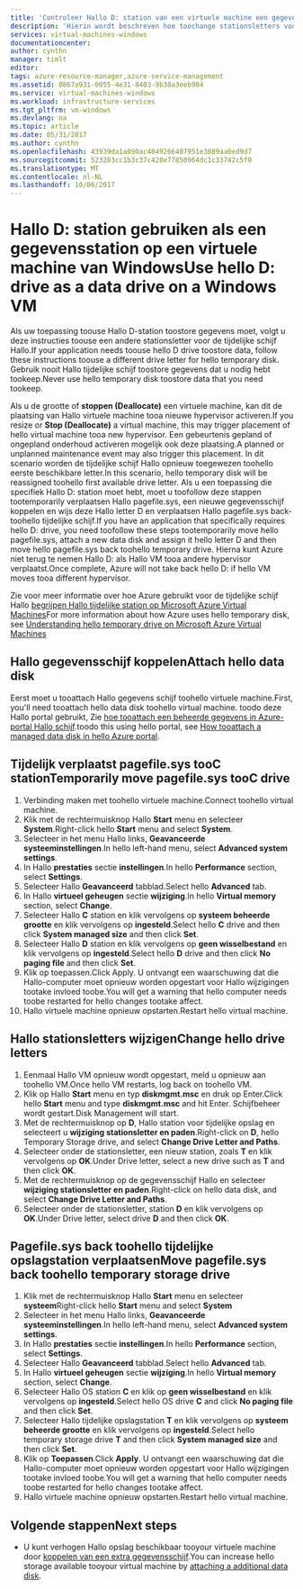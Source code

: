 ```yaml
---
title: 'Controleer Hallo D: station van een virtuele machine een gegevensschijf | Microsoft Docs'
description: 'Hierin wordt beschreven hoe toochange stationsletters voor een Windows-VM zodat u Hallo D: station als een gegevensstation gebruiken kunt.'
services: virtual-machines-windows
documentationcenter: 
author: cynthn
manager: timlt
editor: 
tags: azure-resource-manager,azure-service-management
ms.assetid: 0867a931-0055-4e31-8403-9b38a3eeb904
ms.service: virtual-machines-windows
ms.workload: infrastructure-services
ms.tgt_pltfrm: vm-windows
ms.devlang: na
ms.topic: article
ms.date: 05/31/2017
ms.author: cynthn
ms.openlocfilehash: 43939da1a890ac4049266487951e3889aa0ed9d7
ms.sourcegitcommit: 523283cc1b3c37c428e77850964dc1c33742c5f0
ms.translationtype: MT
ms.contentlocale: nl-NL
ms.lasthandoff: 10/06/2017
---
```

# <a name="use-hello-d-drive-as-a-data-drive-on-a-windows-vm"></a><span data-ttu-id="65116-103">Hallo D: station gebruiken als een gegevensstation op een virtuele machine van Windows</span><span class="sxs-lookup"><span data-stu-id="65116-103">Use hello D: drive as a data drive on a Windows VM</span></span>
<span data-ttu-id="65116-104">Als uw toepassing toouse Hallo D-station toostore gegevens moet, volgt u deze instructies toouse een andere stationsletter voor de tijdelijke schijf Hallo.</span><span class="sxs-lookup"><span data-stu-id="65116-104">If your application needs toouse hello D drive toostore data, follow these instructions toouse a different drive letter for hello temporary disk.</span></span> <span data-ttu-id="65116-105">Gebruik nooit Hallo tijdelijke schijf toostore gegevens dat u nodig hebt tookeep.</span><span class="sxs-lookup"><span data-stu-id="65116-105">Never use hello temporary disk toostore data that you need tookeep.</span></span>

<span data-ttu-id="65116-106">Als u de grootte of **stoppen (Deallocate)** een virtuele machine, kan dit de plaatsing van Hallo virtuele machine tooa nieuwe hypervisor activeren.</span><span class="sxs-lookup"><span data-stu-id="65116-106">If you resize or **Stop (Deallocate)** a virtual machine, this may trigger placement of hello virtual machine tooa new hypervisor.</span></span> <span data-ttu-id="65116-107">Een gebeurtenis gepland of ongepland onderhoud activeren mogelijk ook deze plaatsing.</span><span class="sxs-lookup"><span data-stu-id="65116-107">A planned or unplanned maintenance event may also trigger this placement.</span></span> <span data-ttu-id="65116-108">In dit scenario worden de tijdelijke schijf Hallo opnieuw toegewezen toohello eerste beschikbare letter.</span><span class="sxs-lookup"><span data-stu-id="65116-108">In this scenario, hello temporary disk will be reassigned toohello first available drive letter.</span></span> <span data-ttu-id="65116-109">Als u een toepassing die specifiek Hallo D: station moet hebt, moet u toofollow deze stappen tootemporarily verplaatsen Hallo pagefile.sys, een nieuwe gegevensschijf koppelen en wijs deze Hallo letter D en verplaatsen Hallo pagefile.sys back-toohello tijdelijke schijf.</span><span class="sxs-lookup"><span data-stu-id="65116-109">If you have an application that specifically requires hello D: drive, you need toofollow these steps tootemporarily move hello pagefile.sys, attach a new data disk and assign it hello letter D and then move hello pagefile.sys back toohello temporary drive.</span></span> <span data-ttu-id="65116-110">Hierna kunt Azure niet terug te nemen Hallo D: als Hallo VM tooa andere hypervisor verplaatst.</span><span class="sxs-lookup"><span data-stu-id="65116-110">Once complete, Azure will not take back hello D: if hello VM moves tooa different hypervisor.</span></span>

<span data-ttu-id="65116-111">Zie voor meer informatie over hoe Azure gebruikt voor de tijdelijke schijf Hallo [begrijpen Hallo tijdelijke station op Microsoft Azure Virtual Machines](https://blogs.msdn.microsoft.com/mast/2013/12/06/understanding-the-temporary-drive-on-windows-azure-virtual-machines/)</span><span class="sxs-lookup"><span data-stu-id="65116-111">For more information about how Azure uses hello temporary disk, see [Understanding hello temporary drive on Microsoft Azure Virtual Machines](https://blogs.msdn.microsoft.com/mast/2013/12/06/understanding-the-temporary-drive-on-windows-azure-virtual-machines/)</span></span>

## <a name="attach-hello-data-disk"></a><span data-ttu-id="65116-112">Hallo gegevensschijf koppelen</span><span class="sxs-lookup"><span data-stu-id="65116-112">Attach hello data disk</span></span>
<span data-ttu-id="65116-113">Eerst moet u tooattach Hallo gegevens schijf toohello virtuele machine.</span><span class="sxs-lookup"><span data-stu-id="65116-113">First, you'll need tooattach hello data disk toohello virtual machine.</span></span> <span data-ttu-id="65116-114">toodo deze Hallo portal gebruikt, Zie [hoe tooattach een beheerde gegevens in Azure-portal Hallo schijf](attach-managed-disk-portal.md).</span><span class="sxs-lookup"><span data-stu-id="65116-114">toodo this using hello portal, see [How tooattach a managed data disk in hello Azure portal](attach-managed-disk-portal.md).</span></span>

## <a name="temporarily-move-pagefilesys-tooc-drive"></a><span data-ttu-id="65116-115">Tijdelijk verplaatst pagefile.sys tooC station</span><span class="sxs-lookup"><span data-stu-id="65116-115">Temporarily move pagefile.sys tooC drive</span></span>
1. <span data-ttu-id="65116-116">Verbinding maken met toohello virtuele machine.</span><span class="sxs-lookup"><span data-stu-id="65116-116">Connect toohello virtual machine.</span></span> 
2. <span data-ttu-id="65116-117">Klik met de rechtermuisknop Hallo **Start** menu en selecteer **System**.</span><span class="sxs-lookup"><span data-stu-id="65116-117">Right-click hello **Start** menu and select **System**.</span></span>
3. <span data-ttu-id="65116-118">Selecteer in het menu Hallo links, **Geavanceerde systeeminstellingen**.</span><span class="sxs-lookup"><span data-stu-id="65116-118">In hello left-hand menu, select **Advanced system settings**.</span></span>
4. <span data-ttu-id="65116-119">In Hallo **prestaties** sectie **instellingen**.</span><span class="sxs-lookup"><span data-stu-id="65116-119">In hello **Performance** section, select **Settings**.</span></span>
5. <span data-ttu-id="65116-120">Selecteer Hallo **Geavanceerd** tabblad.</span><span class="sxs-lookup"><span data-stu-id="65116-120">Select hello **Advanced** tab.</span></span>
6. <span data-ttu-id="65116-121">In Hallo **virtueel geheugen** sectie **wijziging**.</span><span class="sxs-lookup"><span data-stu-id="65116-121">In hello **Virtual memory** section, select **Change**.</span></span>
7. <span data-ttu-id="65116-122">Selecteer Hallo **C** station en klik vervolgens op **systeem beheerde grootte** en klik vervolgens op **ingesteld**.</span><span class="sxs-lookup"><span data-stu-id="65116-122">Select hello **C** drive and then click **System managed size** and then click **Set**.</span></span>
8. <span data-ttu-id="65116-123">Selecteer Hallo **D** station en klik vervolgens op **geen wisselbestand** en klik vervolgens op **ingesteld**.</span><span class="sxs-lookup"><span data-stu-id="65116-123">Select hello **D** drive and then click **No paging file** and then click **Set**.</span></span>
9. <span data-ttu-id="65116-124">Klik op toepassen.</span><span class="sxs-lookup"><span data-stu-id="65116-124">Click Apply.</span></span> <span data-ttu-id="65116-125">U ontvangt een waarschuwing dat die Hallo-computer moet opnieuw worden opgestart voor Hallo wijzigingen tootake invloed toobe.</span><span class="sxs-lookup"><span data-stu-id="65116-125">You will get a warning that hello computer needs toobe restarted for hello changes tootake affect.</span></span>
10. <span data-ttu-id="65116-126">Hallo virtuele machine opnieuw opstarten.</span><span class="sxs-lookup"><span data-stu-id="65116-126">Restart hello virtual machine.</span></span>

## <a name="change-hello-drive-letters"></a><span data-ttu-id="65116-127">Hallo stationsletters wijzigen</span><span class="sxs-lookup"><span data-stu-id="65116-127">Change hello drive letters</span></span>
1. <span data-ttu-id="65116-128">Eenmaal Hallo VM opnieuw wordt opgestart, meld u opnieuw aan toohello VM.</span><span class="sxs-lookup"><span data-stu-id="65116-128">Once hello VM restarts, log back on toohello VM.</span></span>
2. <span data-ttu-id="65116-129">Klik op Hallo **Start** menu en typ **diskmgmt.msc** en druk op Enter.</span><span class="sxs-lookup"><span data-stu-id="65116-129">Click hello **Start** menu and type **diskmgmt.msc** and hit Enter.</span></span> <span data-ttu-id="65116-130">Schijfbeheer wordt gestart.</span><span class="sxs-lookup"><span data-stu-id="65116-130">Disk Management will start.</span></span>
3. <span data-ttu-id="65116-131">Met de rechtermuisknop op **D**, Hallo station voor tijdelijke opslag en selecteert u **wijziging stationsletter en paden**.</span><span class="sxs-lookup"><span data-stu-id="65116-131">Right-click on **D**, hello Temporary Storage drive, and select **Change Drive Letter and Paths**.</span></span>
4. <span data-ttu-id="65116-132">Selecteer onder de stationsletter, een nieuw station, zoals **T** en klik vervolgens op **OK**.</span><span class="sxs-lookup"><span data-stu-id="65116-132">Under Drive letter, select a new drive such as **T** and then click **OK**.</span></span> 
5. <span data-ttu-id="65116-133">Met de rechtermuisknop op de gegevensschijf Hallo en selecteer **wijziging stationsletter en paden**.</span><span class="sxs-lookup"><span data-stu-id="65116-133">Right-click on hello data disk, and select **Change Drive Letter and Paths**.</span></span>
6. <span data-ttu-id="65116-134">Selecteer onder de stationsletter, station **D** en klik vervolgens op **OK**.</span><span class="sxs-lookup"><span data-stu-id="65116-134">Under Drive letter, select drive **D** and then click **OK**.</span></span> 

## <a name="move-pagefilesys-back-toohello-temporary-storage-drive"></a><span data-ttu-id="65116-135">Pagefile.sys back toohello tijdelijke opslagstation verplaatsen</span><span class="sxs-lookup"><span data-stu-id="65116-135">Move pagefile.sys back toohello temporary storage drive</span></span>
1. <span data-ttu-id="65116-136">Klik met de rechtermuisknop Hallo **Start** menu en selecteer **systeem**</span><span class="sxs-lookup"><span data-stu-id="65116-136">Right-click hello **Start** menu and select **System**</span></span>
2. <span data-ttu-id="65116-137">Selecteer in het menu Hallo links, **Geavanceerde systeeminstellingen**.</span><span class="sxs-lookup"><span data-stu-id="65116-137">In hello left-hand menu, select **Advanced system settings**.</span></span>
3. <span data-ttu-id="65116-138">In Hallo **prestaties** sectie **instellingen**.</span><span class="sxs-lookup"><span data-stu-id="65116-138">In hello **Performance** section, select **Settings**.</span></span>
4. <span data-ttu-id="65116-139">Selecteer Hallo **Geavanceerd** tabblad.</span><span class="sxs-lookup"><span data-stu-id="65116-139">Select hello **Advanced** tab.</span></span>
5. <span data-ttu-id="65116-140">In Hallo **virtueel geheugen** sectie **wijziging**.</span><span class="sxs-lookup"><span data-stu-id="65116-140">In hello **Virtual memory** section, select **Change**.</span></span>
6. <span data-ttu-id="65116-141">Selecteer Hallo OS station **C** en klik op **geen wisselbestand** en klik vervolgens op **ingesteld**.</span><span class="sxs-lookup"><span data-stu-id="65116-141">Select hello OS drive **C** and click **No paging file** and then click **Set**.</span></span>
7. <span data-ttu-id="65116-142">Selecteer Hallo tijdelijke opslagstation **T** en klik vervolgens op **systeem beheerde grootte** en klik vervolgens op **ingesteld**.</span><span class="sxs-lookup"><span data-stu-id="65116-142">Select hello temporary storage drive **T** and then click **System managed size** and then click **Set**.</span></span>
8. <span data-ttu-id="65116-143">Klik op **Toepassen**.</span><span class="sxs-lookup"><span data-stu-id="65116-143">Click **Apply**.</span></span> <span data-ttu-id="65116-144">U ontvangt een waarschuwing dat die Hallo-computer moet opnieuw worden opgestart voor Hallo wijzigingen tootake invloed toobe.</span><span class="sxs-lookup"><span data-stu-id="65116-144">You will get a warning that hello computer needs toobe restarted for hello changes tootake affect.</span></span>
9. <span data-ttu-id="65116-145">Hallo virtuele machine opnieuw opstarten.</span><span class="sxs-lookup"><span data-stu-id="65116-145">Restart hello virtual machine.</span></span>

## <a name="next-steps"></a><span data-ttu-id="65116-146">Volgende stappen</span><span class="sxs-lookup"><span data-stu-id="65116-146">Next steps</span></span>
* <span data-ttu-id="65116-147">U kunt verhogen Hallo opslag beschikbaar tooyour virtuele machine door [koppelen van een extra gegevensschijf](attach-managed-disk-portal.md).</span><span class="sxs-lookup"><span data-stu-id="65116-147">You can increase hello storage available tooyour virtual machine by [attaching a additional data disk](attach-managed-disk-portal.md).</span></span>

